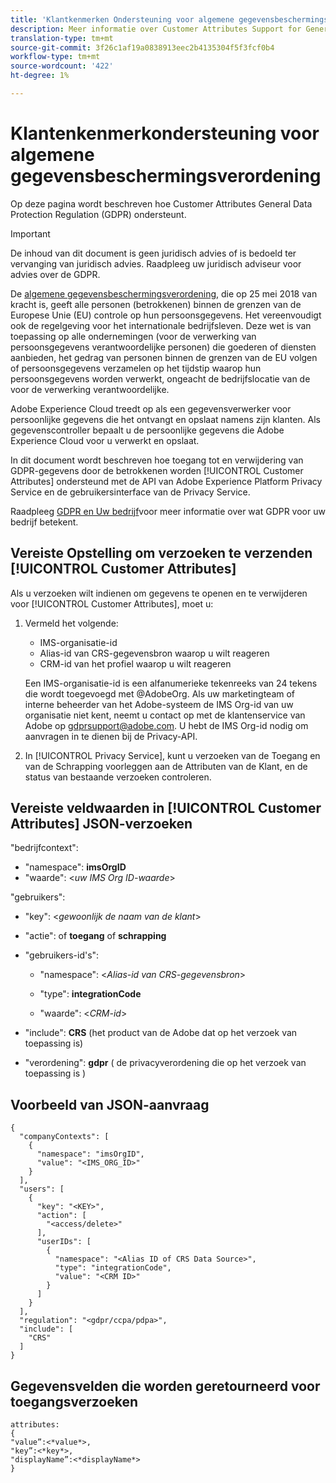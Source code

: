 ```yaml
---
title: 'Klantkenmerken Ondersteuning voor algemene gegevensbeschermingsverordening '
description: Meer informatie over Customer Attributes Support for General Data Protection Regulation
translation-type: tm+mt
source-git-commit: 3f26c1af19a0838913eec2b4135304f5f3fcf0b4
workflow-type: tm+mt
source-wordcount: '422'
ht-degree: 1%

---
```



# Klantenkenmerkondersteuning voor algemene gegevensbeschermingsverordening

Op deze pagina wordt beschreven hoe Customer Attributes General Data Protection Regulation (GDPR) ondersteunt.

>[!IMPORTANT]
>
>De inhoud van dit document is geen juridisch advies of is bedoeld ter vervanging van juridisch advies. Raadpleeg uw juridisch adviseur voor advies over de GDPR.

De [algemene gegevensbeschermingsverordening](https://www.adobe.com/privacy/general-data-protection-regulation/what-is-gdpr.html), die op 25 mei 2018 van kracht is, geeft alle personen (betrokkenen) binnen de grenzen van de Europese Unie (EU) controle op hun persoonsgegevens. Het vereenvoudigt ook de regelgeving voor het internationale bedrijfsleven. Deze wet is van toepassing op alle ondernemingen (voor de verwerking van persoonsgegevens verantwoordelijke personen) die goederen of diensten aanbieden, het gedrag van personen binnen de grenzen van de EU volgen of persoonsgegevens verzamelen op het tijdstip waarop hun persoonsgegevens worden verwerkt, ongeacht de bedrijfslocatie van de voor de verwerking verantwoordelijke.

Adobe Experience Cloud treedt op als een gegevensverwerker voor persoonlijke gegevens die het ontvangt en opslaat namens zijn klanten. Als gegevenscontroller bepaalt u de persoonlijke gegevens die Adobe Experience Cloud voor u verwerkt en opslaat.

In dit document wordt beschreven hoe toegang tot en verwijdering van GDPR-gegevens door de betrokkenen worden [!UICONTROL Customer Attributes] ondersteund met de API van Adobe Experience Platform Privacy Service en de gebruikersinterface van de Privacy Service.

Raadpleeg [GDPR en Uw bedrijf](https://www.adobe.com/nl/privacy/general-data-protection-regulation.html)voor meer informatie over wat GDPR voor uw bedrijf betekent.

## Vereiste Opstelling om verzoeken te verzenden [!UICONTROL Customer Attributes]

Als u verzoeken wilt indienen om gegevens te openen en te verwijderen voor [!UICONTROL Customer Attributes], moet u:

1. Vermeld het volgende:

   * IMS-organisatie-id
   * Alias-id van CRS-gegevensbron waarop u wilt reageren
   * CRM-id van het profiel waarop u wilt reageren

   Een IMS-organisatie-id is een alfanumerieke tekenreeks van 24 tekens die wordt toegevoegd met @AdobeOrg. Als uw marketingteam of interne beheerder van het Adobe-systeem de IMS Org-id van uw organisatie niet kent, neemt u contact op met de klantenservice van Adobe op gdprsupport@adobe.com. U hebt de IMS Org-id nodig om aanvragen in te dienen bij de Privacy-API.

1. In [!UICONTROL Privacy Service], kunt u verzoeken van de Toegang en van de Schrapping voorleggen aan de Attributen van de Klant, en de status van bestaande verzoeken controleren.

## Vereiste veldwaarden in [!UICONTROL Customer Attributes] JSON-verzoeken

&quot;bedrijfcontext&quot;:

* &quot;namespace&quot;: **imsOrgID**
* &quot;waarde&quot;: &lt;*uw IMS Org ID-waarde*>

&quot;gebruikers&quot;:

* &quot;key&quot;: &lt;*gewoonlijk de naam van de klant*>

* &quot;actie&quot;: of **toegang** of **schrapping**

* &quot;gebruikers-id&#39;s&quot;:

   * &quot;namespace&quot;: &lt;*Alias-id van CRS-gegevensbron*>

   * &quot;type&quot;: **integrationCode**

   * &quot;waarde&quot;: &lt;*CRM-id*>

* &quot;include&quot;: **CRS** (het product van de Adobe dat op het verzoek van toepassing is)

* &quot;verordening&quot;: **gdpr** ( de privacyverordening die op het verzoek van toepassing is )

## Voorbeeld van JSON-aanvraag

```
{
  "companyContexts": [
    {
      "namespace": "imsOrgID",
      "value": "<IMS_ORG_ID>"
    }
  ],
  "users": [
    {
      "key": "<KEY>",
      "action": [
        "<access/delete>"
      ],
      "userIDs": [
        {
          "namespace": "<Alias ID of CRS Data Source>",
          "type": "integrationCode",
          "value": "<CRM ID>"
        }
      ]
    }
  ],
  "regulation": "<gdpr/ccpa/pdpa>",
  "include": [
    "CRS"
  ]
}
```

## Gegevensvelden die worden geretourneerd voor toegangsverzoeken

```
attributes:
{
"value”:<*value*>,
"key”:<*key*>,
"displayName”:<*displayName*>
}
```

